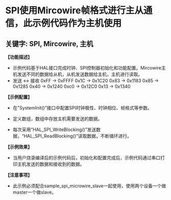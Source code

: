 # SPI使用Mircowire帧格式进行主从通信，此示例代码作为主机使用
## 关键字: SPI, Mircowire, 主机

**【功能描述】**
+ 示例代码基于HAL接口完成时钟、SPI控制器初始化和功能配置。Mircowire主机发送不同的数据给从机，从机发送数据给主机，主机进行读取。
+ 发送 <-> 接收
0xFF ->  0xFFFF
0x1C ->  0x1C20
0x83 ->  0x1183
0x85 ->  0x1285
0x40 ->  0x1240
0xc0 ->  0x12C0
0x13 ->  0x1340

**【示例配置】**
+ 在"SystemInit()”接口中配置SPI时钟极性、时钟相位、帧格式等参数。

+ 定义数组，数组中存放主机需要发送的数据。

+ 每次采用“HAL_SPI_WriteBlocking()”发送数据，“HAL_SPI_ReadBlocking()”读取数据，不断循环进行。

**【示例效果】**
+ 当用户烧录编译后的示例代码后，初始化和配置完成后，示例代码通过串口打印主机发送的数据和接收到的数据。

**【注意事项】**
+ 此示例必须配合sample_spi_microwire_slave一起使用，使用两个设备一个做master一个做slave。